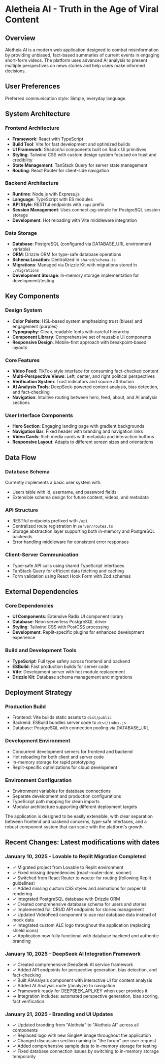 # Aletheia AI - Truth in the Age of Viral Content

## Overview

Aletheia AI is a modern web application designed to combat misinformation by providing unbiased, fact-based summaries of current events in engaging short-form videos. The platform uses advanced AI analysis to present multiple perspectives on news stories and help users make informed decisions.

## User Preferences

Preferred communication style: Simple, everyday language.

## System Architecture

### Frontend Architecture
- **Framework**: React with TypeScript
- **Build Tool**: Vite for fast development and optimized builds
- **UI Framework**: Shadcn/ui components built on Radix UI primitives
- **Styling**: Tailwind CSS with custom design system focused on trust and credibility
- **State Management**: TanStack Query for server state management
- **Routing**: React Router for client-side navigation

### Backend Architecture
- **Runtime**: Node.js with Express.js
- **Language**: TypeScript with ES modules
- **API Style**: RESTful endpoints with `/api` prefix
- **Session Management**: Uses connect-pg-simple for PostgreSQL session storage
- **Development**: Hot reloading with Vite middleware integration

### Data Storage
- **Database**: PostgreSQL (configured via DATABASE_URL environment variable)
- **ORM**: Drizzle ORM for type-safe database operations
- **Schema Location**: Centralized in `shared/schema.ts`
- **Migrations**: Managed via Drizzle Kit with migrations stored in `./migrations`
- **Development Storage**: In-memory storage implementation for development/testing

## Key Components

### Design System
- **Color Palette**: HSL-based system emphasizing trust (blues) and engagement (purples)
- **Typography**: Clean, readable fonts with careful hierarchy
- **Component Library**: Comprehensive set of reusable UI components
- **Responsive Design**: Mobile-first approach with breakpoint-based layouts

### Core Features
- **Video Feed**: TikTok-style interface for consuming fact-checked content
- **Multi-Perspective Views**: Left, center, and right political perspectives
- **Verification System**: Trust indicators and source attribution
- **AI Analysis Tools**: DeepSeek-powered content analysis, bias detection, and fact-checking
- **Navigation**: Intuitive routing between hero, feed, about, and AI analysis sections

### User Interface Components
- **Hero Section**: Engaging landing page with gradient backgrounds
- **Navigation Bar**: Fixed header with branding and navigation links
- **Video Cards**: Rich media cards with metadata and interaction buttons
- **Responsive Layout**: Adapts to different screen sizes and orientations

## Data Flow

### Database Schema
Currently implements a basic user system with:
- Users table with id, username, and password fields
- Extensible schema design for future content, videos, and metadata

### API Structure
- RESTful endpoints prefixed with `/api`
- Centralized route registration in `server/routes.ts`
- Storage abstraction layer supporting both in-memory and PostgreSQL backends
- Error handling middleware for consistent error responses

### Client-Server Communication
- Type-safe API calls using shared TypeScript interfaces
- TanStack Query for efficient data fetching and caching
- Form validation using React Hook Form with Zod schemas

## External Dependencies

### Core Dependencies
- **UI Components**: Extensive Radix UI component library
- **Database**: Neon serverless PostgreSQL driver
- **Styling**: Tailwind CSS with PostCSS processing
- **Development**: Replit-specific plugins for enhanced development experience

### Build and Development Tools
- **TypeScript**: Full type safety across frontend and backend
- **ESBuild**: Fast production builds for server code
- **Vite**: Development server with hot module replacement
- **Drizzle Kit**: Database schema management and migrations

## Deployment Strategy

### Production Build
- Frontend: Vite builds static assets to `dist/public`
- Backend: ESBuild bundles server code to `dist/index.js`
- Database: PostgreSQL with connection pooling via DATABASE_URL

### Development Environment
- Concurrent development servers for frontend and backend
- Hot reloading for both client and server code
- In-memory storage for rapid prototyping
- Replit-specific optimizations for cloud development

### Environment Configuration
- Environment variables for database connections
- Separate development and production configurations
- TypeScript path mapping for clean imports
- Modular architecture supporting different deployment targets

The application is designed to be easily extensible, with clear separation between frontend and backend concerns, type-safe interfaces, and a robust component system that can scale with the platform's growth.

## Recent Changes: Latest modifications with dates

### January 10, 2025 - Lovable to Replit Migration Completed
- ✓ Migrated project from Lovable to Replit environment
- ✓ Fixed missing dependencies (react-router-dom, sonner) 
- ✓ Switched from React Router to wouter for routing (following Replit guidelines)
- ✓ Added missing custom CSS styles and animations for proper UI rendering
- ✓ Integrated PostgreSQL database with Drizzle ORM
- ✓ Created comprehensive database schema for users and stories
- ✓ Implemented full CRUD API endpoints for stories management
- ✓ Updated VideoFeed component to use real database data instead of mock data
- ✓ Integrated custom ALE logo throughout the application (replacing shield icons)
- ✓ Application now fully functional with database backend and authentic branding

### January 10, 2025 - DeepSeek AI Integration Framework
- ✓ Created comprehensive DeepSeek AI service framework
- ✓ Added API endpoints for perspective generation, bias detection, and fact-checking
- ✓ Built AIAnalysis component with interactive UI for content analysis
- ✓ Added AI Analysis route (/analyze) to navigation
- ✓ Framework ready for DEEPSEEK_API_KEY when user provides it
- → Integration includes: automated perspective generation, bias scoring, fact verification

### January 21, 2025 - Branding and UI Updates
- ✓ Updated branding from "Aletheia" to "Aletheia AI" across all components
- ✓ Replaced logo with new SingleA image throughout the application
- ✓ Changed discussion section naming to "the forum" per user request
- ✓ Added comprehensive sample data to in-memory storage for testing
- ✓ Fixed database connection issues by switching to in-memory storage temporarily